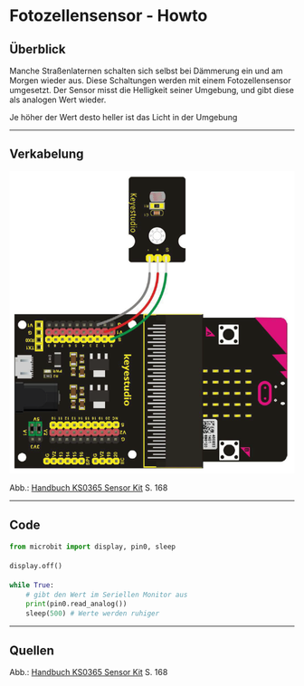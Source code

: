 # Fotozellensensor - Howto

## Überblick

<!--- kurze Einführung -->

Manche Straßenlaternen schalten sich selbst bei Dämmerung ein und am Morgen wieder aus. Diese Schaltungen werden mit einem Fotozellensensor umgesetzt. Der Sensor misst die Helligkeit seiner Umgebung, und gibt diese als analogen Wert wieder. 

Je höher der Wert desto heller ist das Licht in der Umgebung


---

## Verkabelung 

<!--- Bild und Quellenangabe der Verkablung -->

![](img/wired/photo-sensor.png)

Abb.: [Handbuch KS0365 Sensor Kit](../material/keystudio/KS0361(KS0365)%20Microbit%20V2.0%20Sensor%20Learning%20Kit.pdf) S. 168

---

## Code

<!--- code Beispiel: kann später von Github copy & pasted werden  -->

```python
from microbit import display, pin0, sleep

display.off()

while True:
    # gibt den Wert im Seriellen Monitor aus
    print(pin0.read_analog())
    sleep(500) # Werte werden ruhiger 
```

---



## Quellen 

<!--- Bitte alle Quellen angeben -->

Abb.: [Handbuch KS0365 Sensor Kit](../material/keystudio/KS0361(KS0365)%20Microbit%20V2.0%20Sensor%20Learning%20Kit.pdf) S. 168